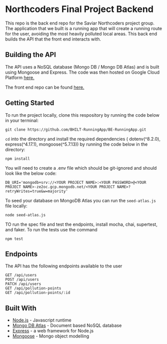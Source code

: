 # Northcoders Final Project Backend

This repo is the back end repo for the Saviar Northcoders project group. The application that we built is a running app that will create a running route for the user, avoiding the most heavily polluted local areas. This back end builds the API that the front end interacts with.

## Building the API

The API uses a NoSQL database (Mongo DB / Mongo DB Atlas) and is built using Mongoose and Express. The code was then hosted on Google Cloud Platform [here.](https://project-bhilt.appspot.com/api/)

The front end repo can be found [here.](https://github.com/BHILT-RunningApp/Front-End-React-Native-XCode)

## Getting Started

To run the project locally, clone this respository by running the code below in your terminal:

    git clone https://github.com/BHILT-RunningApp/BE-RunningApp.git

`cd` into the directory and install the required dependencies ( dotenv(^8.2.0), express(^4.17.1), mongoose(^5.7.13)) by running the code below in the directory:

    npm install

You will need to create a .env file which should be git-ignored and should look like the below code: 

    DB_URI='mongodb+srv://<YOUR PROJECT NAME>:<YOUR PASSWORD>@<YOUR PROJECT NAME>-ze2oc.gcp.mongodb.net/<YOUR PROJECT NAME>?retryWrites=true&w=majority'

To seed your database on MongoDB Atlas you can run the `seed-atlas.js` file locally:

    node seed-atlas.js

TO run the spec file and test the endpoints, install mocha, chai, supertest, and faker. To run the tests use the command

    npm test

## Endpoints

The API has the following endpoints available to the user

```
GET /api/users
POST /api/users
PATCH /api/users
GET /api/pollution-points
GET /api/pollution-points/:id

```

## Built With 

- [Node.js](https://nodejs.org/en/) - Javascript runtime
- [Mongo DB Atlas](https://www.mongodb.com/cloud/atlas/lp/general/try?utm_source=google&utm_campaign=gs_emea_united%20kingdom_search_brand_atlas_desktop&utm_term=mongo%20db%20atlas&utm_medium=cpc_paid_search&utm_ad=e&_bt=335278754561&_bn=g&gclid=EAIaIQobChMI7-OYp6Ww5gIVRrDtCh0GSwHLEAAYASAAEgLtKvD_BwE) - Document based NoSQL database
- [Express](https://expressjs.com/) - a web framework for Node.js
- [Mongoose](https://mongoosejs.com/) - Mongo object modelling 
